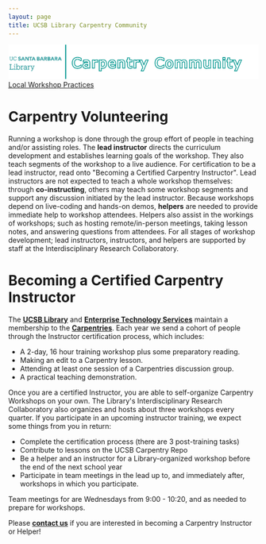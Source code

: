 ```yaml
---
layout: page
title: UCSB Library Carpentry Community
---
```


![carpentry community banner](fig/banner-cc.png)
[Local Workshop Practices](workshops)

# Carpentry Volunteering

Running a workshop is done through the group effort of people in teaching and/or assisting roles. The <b>lead instructor</b> directs the curriculum development and establishes learning goals of the workshop. They also teach segments of the workshop to a live audience. For certification to be a lead instructor, read onto "Becoming a Certified Carpentry Instructor". Lead instructors are not expected to teach a whole workshop themselves: through <b>co-instructing</b>, others may teach some workshop segments and support any discussion initiated by the lead instructor. Because workshops depend on live-coding and hands-on demos, <b>helpers</b> are needed to provide immediate help to workshop attendees. Helpers also assist in the workings of workshops; such as hosting remote/in-person meetings, taking lesson notes, and answering questions from attendees. For all stages of workshop development; lead instructors, instructors, and helpers are supported by staff at the Interdisciplinary Research Collaboratory.

# Becoming a Certified Carpentry Instructor

The <b>[UCSB Library](https://www.library.ucsb.edu/)</b> and <b>[Enterprise Technology
Services](https://www.it.ucsb.edu/)</b> maintain a membership to the
<b>[Carpentries](https://carpentries.org/)</b>. Each year we send a cohort of
people through the Instructor certification process, which includes:

* A 2-day, 16 hour training workshop plus some preparatory reading.
* Making an edit to a Carpentry lesson.
* Attending at least one session of a Carpentries discussion group.
* A practical teaching demonstration.

Once you are a certified Instructor, you are able to self-organize Carpentry
Workshops on your own. The Library's Interdisciplinary Research Collaboratory
also organizes and hosts about three workshops every quarter. If you participate in an upcoming instructor
training, we expect some things from you in return:
* Complete the certification process (there are 3 post-training tasks)
* Contribute to lessons on the UCSB Carpentry Repo
* Be a helper and an instructor for a Library-organized workshop before the end of the next
  school year
* Participate in team meetings in the lead up to, and immediately after, workshops in which you participate.

Team meetings for are Wednesdays from 9:00 - 10:20, and as needed to prepare for workshops.


Please <b>[contact us](mailto:collaboratory@library.ucsb.edu)</b> if you are interested
in becoming a Carpentry Instructor or Helper!

